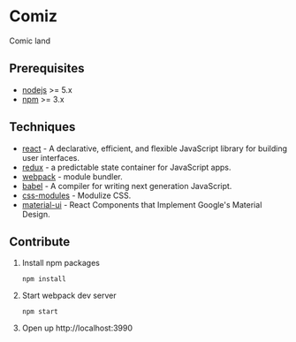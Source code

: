 # Comiz

Comic land

## Prerequisites

* [nodejs] >= 5.x
* [npm] >= 3.x

## Techniques

* [react] - A declarative, efficient, and flexible JavaScript library for building user interfaces.
* [redux] - a predictable state container for JavaScript apps.
* [webpack] - module bundler.
* [babel] - A compiler for writing next generation JavaScript.
* [css-modules] - Modulize CSS.
* [material-ui] - React Components that Implement Google's Material Design.

## Contribute

1. Install npm packages

	```npm install```


2. Start webpack dev server

	```npm start```


3. Open up http://localhost:3990


[nodejs]: https://nodejs.org/
[npm]: https://www.npmjs.com/
[react]: https://github.com/facebook/react
[redux]: http://redux.js.org/
[webpack]: https://github.com/webpack/webpack
[babel]: https://github.com/babel/babel
[css-modules]: https://github.com/css-modules/css-modules
[material-ui]: https://github.com/callemall/material-ui
